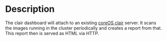 # Description
The clair dashboard will attach to an existing [coreOS clair](https://github.com/coreos/clair) server. It scans the images running in the cluster periodically and creates a report from that. This report then is served as HTML via HTTP.
